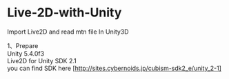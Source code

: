 # Live-2D-with-Unity
Import Live2D and read mtn file In Unity3D

1、Prepare<br />
  Unity 5.4.0f3<br />
  Live2D for Unity SDK 2.1<br />
  you can find SDK here [http://sites.cybernoids.jp/cubism-sdk2_e/unity_2-1]

